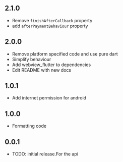 ## 2.1.0

- Remove `finishAfterCallback` property
- add `afterPaymentBehaviour` property

## 2.0.0

- Remove platform specified code and use pure dart
- Simplify behaviour
- Add webview_flutter to dependencies
- Edit README with new docs

## 1.0.1

- Add internet permission for android

## 1.0.0

- Formatting code

## 0.0.1

- TODO: initial release.For the api
